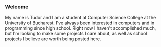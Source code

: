 ### Welcome
My name is Tudor and I am a student at Computer Science College at the University of Bucharest.
I've always been interested in computers and in programming since high school.
Right now I haven't accomplished much, but I'm looking to make some projects I care about, as well as school projects I believe are worth being posted here.
